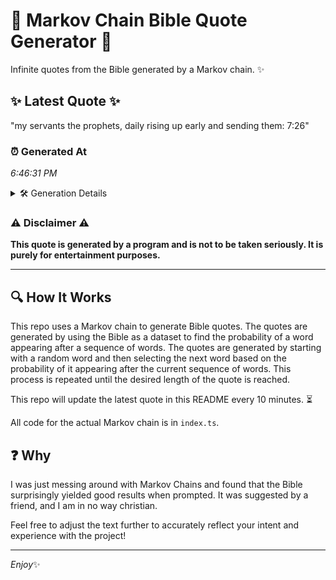 # 📖 Markov Chain Bible Quote Generator 📖

Infinite quotes from the Bible generated by a Markov chain. ✨

## ✨ Latest Quote ✨
"my servants the prophets, daily rising up early and sending them: 7:26"

### ⏰ Generated At
*6:46:31 PM*

<details>
    <summary>🛠️ Generation Details</summary>
    <p>
        <strong>🌱 Seed:</strong> my<br>
        <strong>🔄 Iterations:</strong> 11<br>
        <strong>📜 Context History:</strong><br>[ my ]: servants<br>[ my, servants ]: the<br>[ my, servants, the ]: prophets,<br>[ my, servants, the, prophets, ]: daily<br>[ my, servants, the, prophets,, daily ]: rising<br>[ my, servants, the, prophets,, daily, rising ]: up<br>[ servants, the, prophets,, daily, rising, up ]: early<br>[ the, prophets,, daily, rising, up, early ]: and<br>[ prophets,, daily, rising, up, early, and ]: sending<br>[ daily, rising, up, early, and, sending ]: them:<br>[ rising, up, early, and, sending, them: ]: 7:26<br>
    </p>
</details>

### ⚠️ Disclaimer ⚠️
**This quote is generated by a program and is not to be taken seriously. It is purely for entertainment purposes.**

---

## 🔍 How It Works

This repo uses a Markov chain to generate Bible quotes. The quotes are generated by using the Bible as a dataset to find the probability of a word appearing after a sequence of words. The quotes are generated by starting with a random word and then selecting the next word based on the probability of it appearing after the current sequence of words. This process is repeated until the desired length of the quote is reached.

This repo will update the latest quote in this README every 10 minutes. ⏳

All code for the actual Markov chain is in `index.ts`.

## ❓ Why

I was just messing around with Markov Chains and found that the Bible surprisingly yielded good results when prompted. 
It was suggested by a friend, and I am in no way christian.

Feel free to adjust the text further to accurately reflect your intent and experience with the project!

---

*Enjoy*✨
